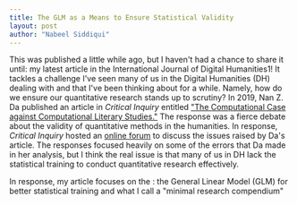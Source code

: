 ```yaml
---
title: The GLM as a Means to Ensure Statistical Validity
layout: post
author: "Nabeel Siddiqui"
---
```


This was published a little while ago, but I haven't had a chance to share it until: my latest article in the International Journal of Digital Humanities1! It tackles a challenge I've seen many of us in the Digital Humanities (DH) dealing with and that I've been thinking about for a while. Namely, how do we ensure our quantitative research stands up to scrutiny? In 2019, Nan Z. Da published an article in *Critical Inquiry* entitled ["The Computational Case against Computational Literary Studies."](https://www.journals.uchicago.edu/doi/abs/10.1086/702594?journalCode=ci&journalCode=ci) The response was a fierce debate about the validity of quantitative methods in the humanities. In response, *Critical Inquiry* hosted an [online forum](https://critinq.wordpress.com/2019/03/31/computational-literary-studies-a-critical-inquiry-online-forum/) to discuss the issues raised by Da's article. The responses focused heavily on some of the errors that Da made in her analysis, but I think the real issue is that many of us in DH lack the statistical training to conduct quantitative research effectively.

In response, my article focuses on the : the General Linear Model (GLM) for better statistical training and what I call a "minimal research compendium"